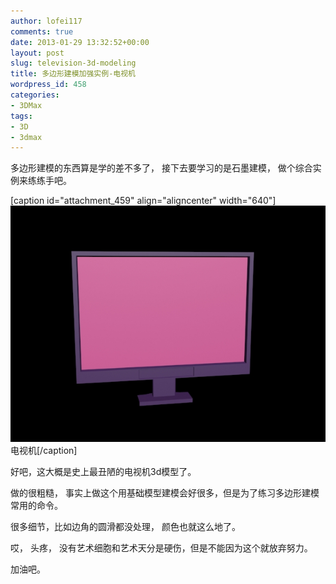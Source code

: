 ```yaml
---
author: lofei117
comments: true
date: 2013-01-29 13:32:52+00:00
layout: post
slug: television-3d-modeling
title: 多边形建模加强实例-电视机
wordpress_id: 458
categories:
- 3DMax
tags:
- 3D
- 3dmax
---
```


多边形建模的东西算是学的差不多了， 接下去要学习的是石墨建模， 做个综合实例来练练手吧。

[caption id="attachment_459" align="aligncenter" width="640"][![电视机](/assets/images/2013/01/television.jpg)](/assets/images/2013/01/television.jpg) 电视机[/caption]

好吧，这大概是史上最丑陋的电视机3d模型了。

做的很粗糙， 事实上做这个用基础模型建模会好很多，但是为了练习多边形建模常用的命令。

很多细节，比如边角的圆滑都没处理， 颜色也就这么地了。

哎， 头疼， 没有艺术细胞和艺术天分是硬伤，但是不能因为这个就放弃努力。

加油吧。
